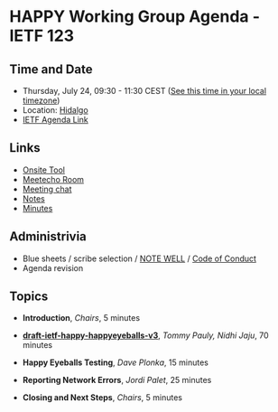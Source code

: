 # HAPPY Working Group Agenda - IETF 123

## Time and Date

* Thursday, July 24, 09:30 - 11:30 CEST ([See this time in your local timezone](https://www.timeanddate.com/worldclock/fixedtime.html?msg=HAPPY+at+IETF+123&iso=20250724T0930&p1=141&ah=2))
* Location: [Hidalgo](https://datatracker.ietf.org/meeting/123/floor-plan?room=hidalgo)
* [IETF Agenda Link](https://datatracker.ietf.org/meeting/123/agenda/?show=happy)

## Links

* [Onsite Tool](https://meetings.conf.meetecho.com/onsite123/?group=happy&short=happy&item=1)
* [Meetecho Room](https://meetings.conf.meetecho.com/ietf123/?group=happy&short=happy&item=1)
* [Meeting chat](https://zulip.ietf.org/#narrow/stream/happy)
* [Notes](https://notes.ietf.org/notes-ietf-123-happy)
* [Minutes](https://datatracker.ietf.org/doc/minutes-123-happy/)

## Administrivia

* Blue sheets / scribe selection / [NOTE WELL](https://www.ietf.org/about/note-well.html) / [Code of Conduct](https://www.rfc-editor.org/rfc/rfc7154.html)
* Agenda revision

## Topics

- **Introduction**, _Chairs_, 5 minutes

- **[draft-ietf-happy-happyeyeballs-v3](https://datatracker.ietf.org/doc/draft-ietf-happy-happyeyeballs-v3/)**, _Tommy Pauly, Nidhi Jaju_, 70 minutes

- **Happy Eyeballs Testing**, _Dave Plonka_, 15 minutes

- **Reporting Network Errors**, _Jordi Palet_, 25 minutes

- **Closing and Next Steps**, _Chairs_, 5 minutes